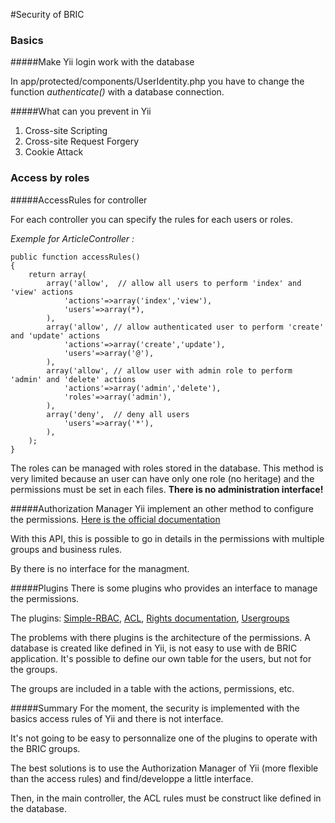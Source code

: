 #Security of BRIC

### Basics

#####Make Yii login work with the database

In app/protected/components/UserIdentity.php
you have to change the function *authenticate()* with a database connection.

#####What can you prevent in Yii

1. Cross-site Scripting
2. Cross-site Request Forgery
3. Cookie Attack

### Access by roles

#####AccessRules for controller

For each controller you can specify the rules for each users or roles.

*Exemple for ArticleController :*

	public function accessRules()
	{
		return array(
			array('allow',  // allow all users to perform 'index' and 'view' actions
				'actions'=>array('index','view'),
				'users'=>array(*),
			),
			array('allow', // allow authenticated user to perform 'create' and 'update' actions
				'actions'=>array('create','update'),
				'users'=>array('@'),
			),
			array('allow', // allow user with admin role to perform 'admin' and 'delete' actions
				'actions'=>array('admin','delete'),
				'roles'=>array('admin'),
			),
			array('deny',  // deny all users
				'users'=>array('*'),
			),
		);
	}

The roles can be managed with roles stored in the database. This method is very limited because an user can have only one role (no heritage) and the permissions must be set in each files. **There is no administration interface!**

#####Authorization Manager
Yii implement an other method to configure the permissions.
[Here is the official documentation](http://www.yiiframework.com/doc/guide/1.1/en/topics.auth#configuring-authorization-manager)

With this API, this is possible to go in details in the permissions with multiple groups and business rules.

By there is no interface for the managment.

#####Plugins
There is some plugins who provides an interface to manage the permissions.

The plugins:
[Simple-RBAC](http://www.yiiframework.com/wiki/328/simple-rbac/),
[ACL](http://www.yiiframework.com/extension/acl/),
[Rights documentation](http://www.yiiframework.com/extension/rights/),
[Usergroups](http://www.yiiframework.com/extension/usergroups/)

The problems with there plugins is the architecture of the permissions. A database is created like defined in Yii, is not easy to use with de BRIC application.
It's possible to define our own table for the users, but not for the groups.

The groups are included in a table with the actions, permissions, etc.

#####Summary
For the moment, the security is implemented with the basics access rules of Yii and there is not interface.

It's not going to be easy to personnalize one of the plugins to operate with the BRIC groups.

The best solutions is to use the Authorization Manager of Yii (more flexible than the access rules) and find/developpe a little interface.

Then, in the main controller, the ACL rules must be construct like defined in the database.